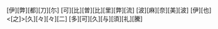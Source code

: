 [伊][弊][都][刀][尓] [可][比][曽][比][里][弊][流] [波][麻][奈][美][波] [伊][也]<[之]>[久][々][々][二] [多][可][久][与][須][礼][騰]
